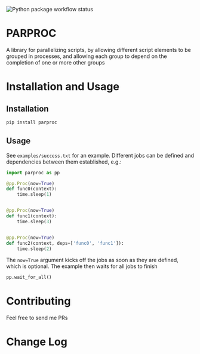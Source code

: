 ![Python package workflow status](https://github.com/magicl/parproc/actions/workflows/python-package.yml/badge.svg)


# PARPROC

A library for parallelizing scripts, by allowing different script elements to be grouped in
processes, and allowing each group to depend on the completion of one or more other groups


# Installation and Usage

## Installation

```sh
pip install parproc
```

## Usage

See ```examples/success.txt``` for an example. Different jobs can be defined and dependencies between them established, e.g.:

```python
import parproc as pp

@pp.Proc(now=True)
def func0(context):
    time.sleep(1)


@pp.Proc(now=True)
def func1(context):
    time.sleep(3)


@pp.Proc(now=True)
def func2(context, deps=['func0', 'func1']):
    time.sleep(2)
```

The ```now=True``` argument kicks off the jobs as soon as they are defined, which is optional. The example then waits for all jobs to finish

```python
pp.wait_for_all()
```


# Contributing

Feel free to send me PRs


# Change Log
